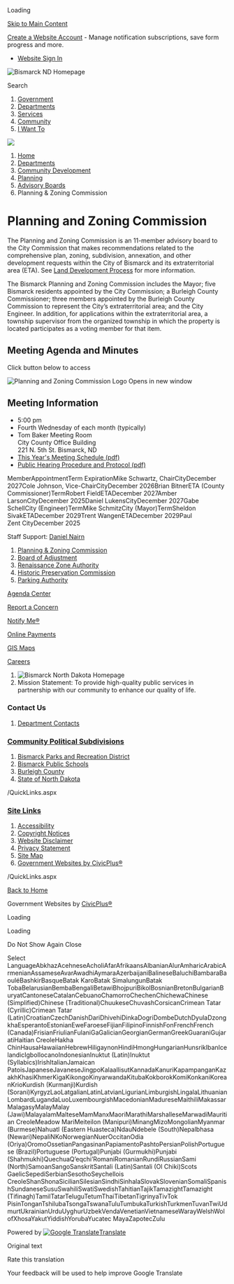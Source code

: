 Loading

[Skip to Main Content](https://www.bismarcknd.gov/1037/Planning-Zoning-Commission/)

[Create a Website Account](https://www.bismarcknd.gov/MyAccount/ProfileCreate) - Manage notification subscriptions, save form progress and more.   

- [Website Sign In](https://www.bismarcknd.gov/MyAccount)

![Bismarck ND Homepage](https://www.bismarcknd.gov/ImageRepository/Document?documentID=44806)

Search

1. [Government](https://www.bismarcknd.gov/1605/Government)
2. [Departments](https://www.bismarcknd.gov/8/Departments)
3. [Services](https://www.bismarcknd.gov/1606/Services)
4. [Community](https://www.bismarcknd.gov/2324/Community)
5. [I Want To](https://www.bismarcknd.gov/59/I-Want-To)

<!--THE END-->

![](https://www.bismarcknd.gov/ImageRepository/Document?documentID=44807)

1. [Home](https://www.bismarcknd.gov)
2. [Departments](https://www.bismarcknd.gov/8/Departments)
3. [Community Development](https://www.bismarcknd.gov/18/Community-Development)
4. [Planning](https://www.bismarcknd.gov/138/Planning)
5. [Advisory Boards](https://www.bismarcknd.gov/1019/Advisory-Boards)
6. Planning &amp; Zoning Commission

# Planning and Zoning Commission

The Planning and Zoning Commission is an 11-member advisory board to the City Commission that makes recommendations related to the comprehensive plan, zoning, subdivision, annexation, and other development requests within the City of Bismarck and its extraterritorial area (ETA). See [Land Development Process](https://www.bismarcknd.gov/2379) for more information.

The Bismarck Planning and Zoning Commission includes the Mayor; five Bismarck residents appointed by the City Commission; a Burleigh County Commissioner; three members appointed by the Burleigh County Commission to represent the City’s extraterritorial area; and the City Engineer. In addition, for applications within the extraterritorial area, a township supervisor from the organized township in which the property is located participates as a voting member for that item.

## Meeting Agenda and Minutes

Click button below to access

![Planning and Zoning Commission Logo Opens in new window](https://www.bismarcknd.gov/ImageRepository/Document?documentId=47975)

## Meeting Information

- 5:00 pm
- Fourth Wednesday of each month (typically)
- Tom Baker Meeting Room  
  City County Office Building  
  221 N. 5th St. Bismarck, ND
- [This Year's Meeting Schedule (pdf)](https://www.bismarcknd.gov/DocumentCenter/View/44429/2024-Meeting-Schedule-and-Application-Deadlines)
- [Public Hearing Procedure and Protocol (pdf)](https://bismarcknd.gov/DocumentCenter/View/29919 "Public Hearing Procedure and Protocol")

MemberAppointmentTerm ExpirationMike Schwartz, ChairCityDecember 2027Cole Johnson, Vice-ChairCityDecember 2026Brian BitnerETA (County Commissioner)TermRobert FieldETADecember 2027Amber LarsonCityDecember 2025Daniel LukensCityDecember 2027Gabe SchellCity (Engineer)TermMike SchmitzCity (Mayor)TermSheldon SivakETADecember 2029Trent WangenETADecember 2029Paul Zent CityDecember 2025

Staff Support: [Daniel Nairn](https://www.bismarcknd.gov/directory.aspx?EID=1092)

1. [Planning &amp; Zoning Commission](https://www.bismarcknd.gov/1037/Planning-Zoning-Commission)
2. [Board of Adjustment](https://www.bismarcknd.gov/1039/Board-of-Adjustment)
3. [Renaissance Zone Authority](https://www.bismarcknd.gov/1040/Renaissance-Zone-Authority)
4. [Historic Preservation Commission](https://www.bismarcknd.gov/1870/Historic-Preservation-Commission)
5. [Parking Authority](https://www.bismarcknd.gov/2416/Parking-Authority)

[Agenda Center](https://www.bismarcknd.gov/2163/32996/Agendas-Minutes)

[Report a Concern](https://www.bismarcknd.gov/FormCenter/RequestTracker-Forms-43/Contact-Us-237)

[Notify Me®](https://bismarcknd.gov/2370/Website-Notifications)

[Online Payments](https://ipn.paymentus.com/epd/stde/bsmu)

[GIS Maps](https://www.bismarcknd.gov/20/GIS-Maps)

[Careers](https://bismarcknd.attract.neogov.com/bismarck-recruitment-home-vU)

1. ![Bismarck North Dakota Homepage](https://www.bismarcknd.gov/ImageRepository/Document?documentId=44828)
2. Mission Statement: To provide high-quality public services in partnership with our community to enhance our quality of life.

### Contact Us

1. [Department Contacts](https://www.bismarcknd.gov/Directory.aspx)

### [Community Political Subdivisions](https://www.bismarcknd.gov/QuickLinks.aspx?CID=127)

1. [Bismarck Parks and Recreation District](https://www.bisparks.org)
2. [Bismarck Public Schools](https://www.bismarckschools.org)
3. [Burleigh County](https://www.burleigh.gov)
4. [State of North Dakota](https://www.nd.gov)

/QuickLinks.aspx

### [Site Links](https://www.bismarcknd.gov/QuickLinks.aspx?CID=69)

1. [Accessibility](https://www.bismarcknd.gov/accessibility)
2. [Copyright Notices](https://www.bismarcknd.gov/site/copyright)
3. [Website Disclaimer](https://www.bismarcknd.gov/2398/Website-Disclaimer)
4. [Privacy Statement](https://www.bismarcknd.gov/2399/Privacy-Statement)
5. [Site Map](https://www.bismarcknd.gov/sitemap.aspx)
6. [Government Websites by CivicPlus®](https://civicplus.com/referral)

/QuickLinks.aspx

[Back to Home](https://www.bismarcknd.gov)

Government Websites by [CivicPlus®](https://connect.civicplus.com/referral)

Loading

Loading

Do Not Show Again Close

Select LanguageAbkhazAcehneseAcholiAfarAfrikaansAlbanianAlurAmharicArabicArmenianAssameseAvarAwadhiAymaraAzerbaijaniBalineseBaluchiBambaraBaouléBashkirBasqueBatak KaroBatak SimalungunBatak TobaBelarusianBembaBengaliBetawiBhojpuriBikolBosnianBretonBulgarianBuryatCantoneseCatalanCebuanoChamorroChechenChichewaChinese (Simplified)Chinese (Traditional)ChuukeseChuvashCorsicanCrimean Tatar (Cyrillic)Crimean Tatar (Latin)CroatianCzechDanishDariDhivehiDinkaDogriDombeDutchDyulaDzongkhaEsperantoEstonianEweFaroeseFijianFilipinoFinnishFonFrenchFrench (Canada)FrisianFriulianFulaniGaGalicianGeorgianGermanGreekGuaraniGujaratiHaitian CreoleHakha ChinHausaHawaiianHebrewHiligaynonHindiHmongHungarianHunsrikIbanIcelandicIgboIlocanoIndonesianInuktut (Latin)Inuktut (Syllabics)IrishItalianJamaican PatoisJapaneseJavaneseJingpoKalaallisutKannadaKanuriKapampanganKazakhKhasiKhmerKigaKikongoKinyarwandaKitubaKokborokKomiKonkaniKoreanKrioKurdish (Kurmanji)Kurdish (Sorani)KyrgyzLaoLatgalianLatinLatvianLigurianLimburgishLingalaLithuanianLombardLugandaLuoLuxembourgishMacedonianMadureseMaithiliMakassarMalagasyMalayMalay (Jawi)MalayalamMalteseMamManxMaoriMarathiMarshalleseMarwadiMauritian CreoleMeadow MariMeiteilon (Manipuri)MinangMizoMongolianMyanmar (Burmese)Nahuatl (Eastern Huasteca)NdauNdebele (South)Nepalbhasa (Newari)NepaliNKoNorwegianNuerOccitanOdia (Oriya)OromoOssetianPangasinanPapiamentoPashtoPersianPolishPortuguese (Brazil)Portuguese (Portugal)Punjabi (Gurmukhi)Punjabi (Shahmukhi)QuechuaQʼeqchiʼRomaniRomanianRundiRussianSami (North)SamoanSangoSanskritSantali (Latin)Santali (Ol Chiki)Scots GaelicSepediSerbianSesothoSeychellois CreoleShanShonaSicilianSilesianSindhiSinhalaSlovakSlovenianSomaliSpanishSundaneseSusuSwahiliSwatiSwedishTahitianTajikTamazightTamazight (Tifinagh)TamilTatarTeluguTetumThaiTibetanTigrinyaTivTok PisinTonganTshilubaTsongaTswanaTuluTumbukaTurkishTurkmenTuvanTwiUdmurtUkrainianUrduUyghurUzbekVendaVenetianVietnameseWarayWelshWolofXhosaYakutYiddishYorubaYucatec MayaZapotecZulu

Powered by [![Google Translate](https://www.gstatic.com/images/branding/googlelogo/1x/googlelogo_color_42x16dp.png)Translate](https://translate.google.com)

Original text

Rate this translation

Your feedback will be used to help improve Google Translate